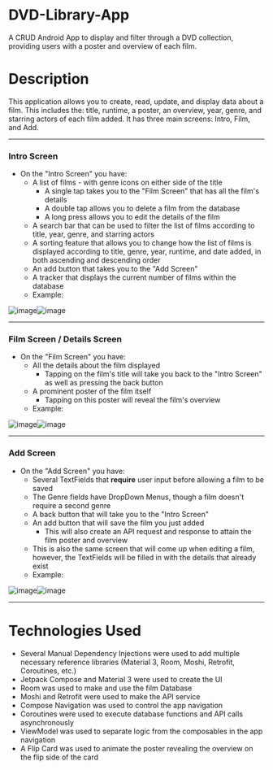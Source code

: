 # DVD-Library-App

A CRUD Android App to display and filter through a DVD collection, providing users with a poster and overview of each film.

# Description

This application allows you to create, read, update, and display data about a film. This includes the: title, runtime, a poster, an overview, year, genre, and starring actors of each film added. It has three main screens: Intro, Film, and Add.

---
### Intro Screen

  - On the "Intro Screen" you have:
    - A list of films - with genre icons on either side of the title
      - A single tap takes you to the "Film Screen" that has all the film's details
      - A double tap allows you to delete a film from the database
      - A long press allows you to edit the details of the film 
    - A search bar that can be used to filter the list of films according to title, year, genre, and starring actors
    - A sorting feature that allows you to change how the list of films is displayed according to title, genre, year, runtime, and date added, in both ascending and descending order
    - An add button that takes you to the "Add Screen"
    - A tracker that displays the current number of films within the database
    - Example:
   
![image](https://github.com/SnippyRex/DVD-Library-App/assets/118063936/939b9b34-55c2-4d57-8d42-f671e2d0b9e1)![image](https://github.com/SnippyRex/DVD-Library-App/assets/118063936/242737bc-7e42-4e2c-a5cf-ab1c196f75c6)


---

### Film Screen / Details Screen
  - On the "Film Screen" you have:
    - All the details about the film displayed
      - Tapping on the film's title will take you back to the "Intro Screen" as well as pressing the back button
    - A prominent poster of the film itself
      - Tapping on this poster will reveal the film's overview
    - Example:
   
     
![image](https://github.com/SnippyRex/DVD-Library-App/assets/118063936/d5be177a-960a-4324-a627-cd66b4f4afe6)![image](https://github.com/SnippyRex/DVD-Library-App/assets/118063936/20ceff63-2479-477e-8a49-911614ffe280)

---

### Add Screen
     
  - On the "Add Screen" you have:
    - Several TextFields that **require** user input before allowing a film to be saved
    - The Genre fields have DropDown Menus, though a film doesn't require a second genre
    - A back button that will take you to the "Intro Screen"
    - An add button that will save the film you just added
      - This will also create an API request and response to attain the film poster and overview
    - This is also the same screen that will come up when editing a film, however, the TextFields will be filled in with the details that already exist 
    - Example:
   
![image](https://github.com/SnippyRex/DVD-Library-App/assets/118063936/77989465-6ac4-4122-8f9e-a1c038106f5c)![image](https://github.com/SnippyRex/DVD-Library-App/assets/118063936/008b00ea-9ed5-43ab-9850-a33507dc4226)

---
   
# Technologies Used

- Several Manual Dependency Injections were used to add multiple necessary reference libraries (Material 3, Room, Moshi, Retrofit, Coroutines, etc.)
- Jetpack Compose and Material 3 were used to create the UI
- Room was used to make and use the film Database
- Moshi and Retrofit were used to make the API service
- Compose Navigation was used to control the app navigation
- Coroutines were used to execute database functions and API calls asynchronously
- ViewModel was used to separate logic from the composables in the app navigation
- A Flip Card was used to animate the poster revealing the overview on the flip side of the card



















